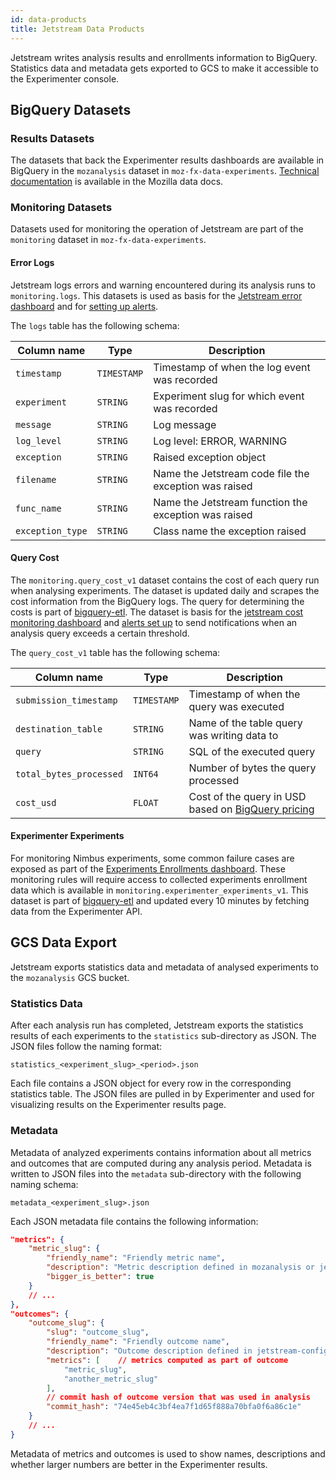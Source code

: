 ```yaml
---
id: data-products
title: Jetstream Data Products
---
```


Jetstream writes analysis results and enrollments information to BigQuery. Statistics data and metadata gets exported to GCS to make it accessible to the Experimenter console.

## BigQuery Datasets

### Results Datasets

The datasets that back the Experimenter results dashboards are available in BigQuery in the `mozanalysis` dataset in `moz-fx-data-experiments`. [Technical documentation][jetstream-dtmo] is available in the Mozilla data docs.

### Monitoring Datasets

Datasets used for monitoring the operation of Jetstream are part of the `monitoring` dataset in `moz-fx-data-experiments`.

#### Error Logs

Jetstream logs errors and warning encountered during its analysis runs to `monitoring.logs`. This datasets is used as basis for the [Jetstream error dashboard] and for [setting up alerts](https://sql.telemetry.mozilla.org/alerts/81).

The `logs` table has the following schema:

| Column name             | Type        | Description                                           |
| ----------------------- | ----------- | ----------------------------------------------------- |
| `timestamp`             | `TIMESTAMP` | Timestamp of when the log event was recorded          |
| `experiment`            | `STRING`    | Experiment slug for which event was recorded          |
| `message`               | `STRING`    | Log message                                           |
| `log_level`             | `STRING`    | Log level: ERROR, WARNING                             |
| `exception`             | `STRING`    | Raised exception object                               |
| `filename`              | `STRING`    | Name the Jetstream code file the exception was raised |
| `func_name`             | `STRING`    | Name the Jetstream function the exception was raised  |
| `exception_type`        | `STRING`    | Class name the exception raised                       |

#### Query Cost

The `monitoring.query_cost_v1` dataset contains the cost of each query run when analysing experiments. The dataset is updated daily and scrapes the cost information from the BigQuery logs. The query for determining the costs is part of [bigquery-etl](https://github.com/mozilla/bigquery-etl/tree/main/sql/moz-fx-data-experiments/monitoring/query_cost_v1). The dataset is basis for the [jetstream cost monitoring dashboard](https://sql.telemetry.mozilla.org/dashboard/jetstream-cost) and [alerts set up](https://sql.telemetry.mozilla.org/alerts/91) to send notifications when an analysis query exceeds a certain threshold.

The `query_cost_v1` table has the following schema:

| Column name             | Type        | Description                                           |
| ----------------------- | ----------- | ----------------------------------------------------- |
| `submission_timestamp`  | `TIMESTAMP` | Timestamp of when the query was executed              |
| `destination_table`     | `STRING`    | Name of the table query was writing data to           |
| `query`                 | `STRING`    | SQL of the executed query                             |
| `total_bytes_processed` | `INT64`     | Number of bytes the query processed                   |
| `cost_usd`              | `FLOAT`     | Cost of the query in USD based on [BigQuery pricing]  |

#### Experimenter Experiments

For monitoring Nimbus experiments, some common failure cases are exposed as part of the [Experiments Enrollments dashboard](https://mozilla.cloud.looker.com/dashboards-next/216). These monitoring rules will require access to collected experiments enrollment data which is available in `monitoring.experimenter_experiments_v1`. This dataset is part of [bigquery-etl](https://github.com/mozilla/bigquery-etl/tree/main/sql/moz-fx-data-experiments/monitoring/experimenter_experiments_v1) and updated every 10 minutes by fetching data from the Experimenter API.

## GCS Data Export

Jetstream exports statistics data and metadata of analysed experiments to the `mozanalysis` GCS bucket.

### Statistics Data

After each analysis run has completed, Jetstream exports the statistics results of each experiments to the `statistics` sub-directory as JSON. The JSON files follow the naming format:

`statistics_<experiment_slug>_<period>.json`

Each file contains a JSON object for every row in the corresponding statistics table. The JSON files are pulled in by Experimenter and used for visualizing results on the Experimenter results page.

### Metadata

Metadata of analyzed experiments contains information about all metrics and outcomes that are computed during any analysis period. Metadata is written to JSON files into the `metadata` sub-directory with the following naming schema:

`metadata_<experiment_slug>.json`

Each JSON metadata file contains the following information:

```json
"metrics": {
    "metric_slug": {
        "friendly_name": "Friendly metric name",
        "description": "Metric description defined in mozanalysis or jetstream-config",
        "bigger_is_better": true
    }
    // ...
},
"outcomes": {
    "outcome_slug": {
        "slug": "outcome_slug",
        "friendly_name": "Friendly outcome name",
        "description": "Outcome description defined in jetstream-config",
        "metrics": [    // metrics computed as part of outcome
            "metric_slug",
            "another_metric_slug"
        ],
        // commit hash of outcome version that was used in analysis
        "commit_hash": "74e45eb4c3bf4ea7f1d65f888a70bfa0f6a86c1e" 
    }
    // ...
}
```

Metadata of metrics and outcomes is used to show names, descriptions and whether larger numbers are better in the Experimenter results. 

[jetstream-dtmo]: https://docs.telemetry.mozilla.org/datasets/jetstream.html
[jetstream error dashboard]: https://sql.telemetry.mozilla.org/dashboard/jetstream-errors?p_experiment=%25
[bigquery pricing]: https://cloud.google.com/bigquery/pricing
